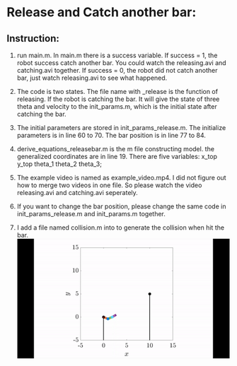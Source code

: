 # Release and Catch another bar:
## Instruction:
1. run main.m. In main.m there is a success variable. If success = 1, the robot success catch another bar. You could watch the releasing.avi and catching.avi together. If success = 0, the robot did not catch another bar, just watch releasing.avi to see what happened.
2. The code is two states. The file name with _release is the function of releasing. If the robot is catching the bar. It will give the state of three theta and velocity to the init_params.m, which is the initial state after catching the bar.
3. The initial parameters are stored in init_params_release.m. The initialize parameters is in line 60 to 70. The bar position is in line 77 to 84.
4. derive_equations_releasebar.m is the m file constructing model. the generalized coordinates are in line 19. There are five variables: x_top y_top theta_1 theta_2 theta_3;
5. The example video is named as example_video.mp4. I did not figure out how to merge two videos in one file. So please watch the video releasing.avi and catching.avi seperately.
6. If you want to change the bar position, please change the same code in init_params_release.m and init_params.m together.

7. I add a file named collision.m into to generate the collision when hit the bar. 
![](example.gif)

